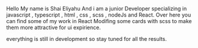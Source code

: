 Hello 
My name is Shai Eliyahu And i am a junior Developer specializing in javascript , typescript , html , css , scss , nodeJs and React.
Over here you can find some of my work in React Modifing some cards with scss to make them more attractive for ui expirience.

everything is still in development so stay tuned for all the results.
